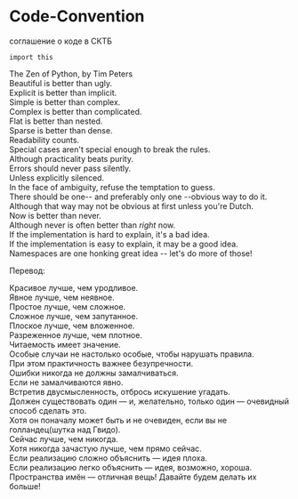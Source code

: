 # Code-Convention
соглашение о коде в СКТБ

``import this``

The Zen of Python, by Tim Peters  
Beautiful is better than ugly.  
Explicit is better than implicit.  
Simple is better than complex.  
Complex is better than complicated.  
Flat is better than nested.  
Sparse is better than dense.  
Readability counts.  
Special cases aren't special enough to break the rules.  
Although practicality beats purity.  
Errors should never pass silently.  
Unless explicitly silenced.  
In the face of ambiguity, refuse the temptation to guess.  
There should be one-- and preferably only one --obvious way to do it.  
Although that way may not be obvious at first unless you're Dutch.  
Now is better than never.  
Although never is often better than *right* now.  
If the implementation is hard to explain, it's a bad idea.  
If the implementation is easy to explain, it may be a good idea.  
Namespaces are one honking great idea -- let's do more of those!  


Перевод:

Красивое лучше, чем уродливое.  
Явное лучше, чем неявное.  
Простое лучше, чем сложное.  
Сложное лучше, чем запутанное.  
Плоское лучше, чем вложенное.  
Разреженное лучше, чем плотное.  
Читаемость имеет значение.  
Особые случаи не настолько особые, чтобы нарушать правила.  
При этом практичность важнее безупречности.  
Ошибки никогда не должны замалчиваться.  
Если не замалчиваются явно.  
Встретив двусмысленность, отбрось искушение угадать.  
Должен существовать один — и, желательно, только один — очевидный способ сделать это.  
Хотя он поначалу может быть и не очевиден, если вы не голландец(шутка над Гвидо).  
Сейчас лучше, чем никогда.  
Хотя никогда зачастую лучше, чем прямо сейчас.  
Если реализацию сложно объяснить — идея плоха.  
Если реализацию легко объяснить — идея, возможно, хороша.  
Пространства имён — отличная вещь! Давайте будем делать их больше!  


